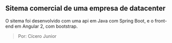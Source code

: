## Sitema comercial de uma empresa de datacenter

O sitema foi desenvolvido com uma api em Java com Spring Boot, e o front-end em Angular 2, com bootstrap.

>Por: Cícero Junior